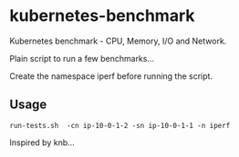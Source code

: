 # kubernetes-benchmark
Kubernetes benchmark - CPU, Memory, I/O and Network.<br>

<p> Plain script to run a few benchmarks...</p>

Create the namespace iperf before running the script.

## Usage
`run-tests.sh  -cn ip-10-0-1-2 -sn ip-10-0-1-1 -n iperf`

Inspired by knb...

